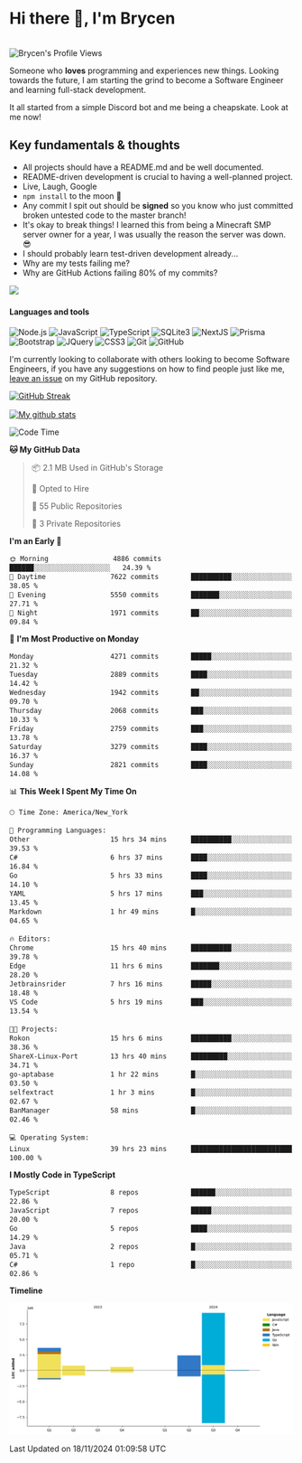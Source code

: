 # Hi there 👋, I'm Brycen

<br>
<img src="https://komarev.com/ghpvc/?username=BrycensRanch" alt="Brycen's Profile Views" />

Someone who **loves** programming and experiences new things. Looking towards the future, I am starting the grind to become a Software Engineer and learning full-stack development.

It all started from a simple Discord bot and me being a cheapskate. Look at me now!

## Key fundamentals & thoughts

- All projects should have a README.md and be well documented.
- README-driven development is crucial to having a well-planned project.
- Live, Laugh, Google
- `npm install` to the moon 🚀
- Any commit I spit out should be **signed** so you know who just committed broken untested code to the master branch!
- It's okay to break things! I learned this from being a Minecraft SMP server owner for a year, I was usually the reason the server was down. 😎
- I should probably learn test-driven development already...
- Why are my tests failing me?
- Why are GitHub Actions failing 80% of my commits? 

<img src="https://res.cloudinary.com/practicaldev/image/fetch/s--OoBLh7-Q--/c_limit%2Cf_auto%2Cfl_progressive%2Cq_auto%2Cw_880/https://cdn-images-1.medium.com/max/1614/1%2A8BlqJ8lNVZzuRjAg1mZ50w.png" height="400"/>

<h4>Languages and tools</h4>
<p>
  <img src="https://img.shields.io/badge/node.js%20-%2343853D.svg?&style=for-the-badge&logo=node.js&logoColor=white" alt="Node.js" />
  <img src="https://img.shields.io/badge/javascript%20-%23323330.svg?&style=for-the-badge&logo=javascript&logoColor=%23F7DF1E" alt="JavaScript" />
  <img src="https://img.shields.io/badge/typescript%20-%23323330.svg?&style=for-the-badge&logo=typescript&logoColor=#3467eb" alt="TypeScript" />
  <img src="https://img.shields.io/badge/sqlite3%20-%23323330.svg?&style=for-the-badge&logo=sqlite&logoColor=#3467eb" alt="SQLite3" />
  <img src="https://img.shields.io/badge/Next.JS%20-%23323330.svg?&style=for-the-badge&logo=next.js&logoColor=#3467eb" alt="NextJS" />
  <img src="https://img.shields.io/badge/Prisma%20-%23323330.svg?&style=for-the-badge&logo=prisma&logoColor=#3467eb" alt="Prisma" />
  <img src="https://img.shields.io/badge/bootstrap%20-%23323330.svg?&style=for-the-badge&logo=bootstrap" alt="Bootstrap" />
  <img src="https://img.shields.io/badge/jquery%20-%23323330.svg?&style=for-the-badge&logo=jquery" alt="JQuery" />
  <img src="https://img.shields.io/badge/css3%20-%23323330.svg?&style=for-the-badge&logo=css3" alt="CSS3" />
  <img src="https://img.shields.io/badge/git%20-%23323330.svg?&style=for-the-badge&logo=git" alt="Git" />
  <img src="https://img.shields.io/badge/github%20-%23323330.svg?&style=for-the-badge&logo=github" alt="GitHub" />
</p>

 I'm currently looking to collaborate with others looking to become Software Engineers, if you have any suggestions on how to find people just like me, [leave an issue](https://github.com/BrycensRanch/BrycensRanch/issues/new) on my GitHub repository.
 
 <p><a href="https://git.io/streak-stats"><img src="https://streak-stats.demolab.com?test&user=BrycensRanch&amp;theme=dark&amp;hide_border=true&amp;fire=EB5454&amp;ring=0CEB19" alt="GitHub Streak"></a></p>

<a href="https://github.com/anuraghazra/github-readme-stats">
  <img align="center" src="https://github-readme-stats.anuraghazra1.vercel.app/api?username=BrycensRanch&show_icons=true&line_height=27&include_all_commits=true" alt="My github stats" />
</a>

<!--START_SECTION:waka-->
![Code Time](http://img.shields.io/badge/Code%20Time-1%2C180%20hrs%2022%20mins-blue)

**🐱 My GitHub Data** 

> 📦 2.1 MB Used in GitHub's Storage 
 > 
> 💼 Opted to Hire
 > 
> 📜 55 Public Repositories 
 > 
> 🔑 3 Private Repositories 
 > 
**I'm an Early 🐤** 

```text
🌞 Morning                4886 commits        ██████░░░░░░░░░░░░░░░░░░░   24.39 % 
🌆 Daytime                7622 commits        ██████████░░░░░░░░░░░░░░░   38.05 % 
🌃 Evening                5550 commits        ███████░░░░░░░░░░░░░░░░░░   27.71 % 
🌙 Night                  1971 commits        ██░░░░░░░░░░░░░░░░░░░░░░░   09.84 % 
```
📅 **I'm Most Productive on Monday** 

```text
Monday                   4271 commits        █████░░░░░░░░░░░░░░░░░░░░   21.32 % 
Tuesday                  2889 commits        ████░░░░░░░░░░░░░░░░░░░░░   14.42 % 
Wednesday                1942 commits        ██░░░░░░░░░░░░░░░░░░░░░░░   09.70 % 
Thursday                 2068 commits        ███░░░░░░░░░░░░░░░░░░░░░░   10.33 % 
Friday                   2759 commits        ███░░░░░░░░░░░░░░░░░░░░░░   13.78 % 
Saturday                 3279 commits        ████░░░░░░░░░░░░░░░░░░░░░   16.37 % 
Sunday                   2821 commits        ████░░░░░░░░░░░░░░░░░░░░░   14.08 % 
```


📊 **This Week I Spent My Time On** 

```text
🕑︎ Time Zone: America/New_York

💬 Programming Languages: 
Other                    15 hrs 34 mins      ██████████░░░░░░░░░░░░░░░   39.53 % 
C#                       6 hrs 37 mins       ████░░░░░░░░░░░░░░░░░░░░░   16.84 % 
Go                       5 hrs 33 mins       ████░░░░░░░░░░░░░░░░░░░░░   14.10 % 
YAML                     5 hrs 17 mins       ███░░░░░░░░░░░░░░░░░░░░░░   13.45 % 
Markdown                 1 hr 49 mins        █░░░░░░░░░░░░░░░░░░░░░░░░   04.65 % 

🔥 Editors: 
Chrome                   15 hrs 40 mins      ██████████░░░░░░░░░░░░░░░   39.78 % 
Edge                     11 hrs 6 mins       ███████░░░░░░░░░░░░░░░░░░   28.20 % 
Jetbrainsrider           7 hrs 16 mins       █████░░░░░░░░░░░░░░░░░░░░   18.48 % 
VS Code                  5 hrs 19 mins       ███░░░░░░░░░░░░░░░░░░░░░░   13.54 % 

🐱‍💻 Projects: 
Rokon                    15 hrs 6 mins       ██████████░░░░░░░░░░░░░░░   38.36 % 
ShareX-Linux-Port        13 hrs 40 mins      █████████░░░░░░░░░░░░░░░░   34.71 % 
go-aptabase              1 hr 22 mins        █░░░░░░░░░░░░░░░░░░░░░░░░   03.50 % 
selfextract              1 hr 3 mins         █░░░░░░░░░░░░░░░░░░░░░░░░   02.67 % 
BanManager               58 mins             █░░░░░░░░░░░░░░░░░░░░░░░░   02.46 % 

💻 Operating System: 
Linux                    39 hrs 23 mins      █████████████████████████   100.00 % 
```

**I Mostly Code in TypeScript** 

```text
TypeScript               8 repos             ██████░░░░░░░░░░░░░░░░░░░   22.86 % 
JavaScript               7 repos             █████░░░░░░░░░░░░░░░░░░░░   20.00 % 
Go                       5 repos             ████░░░░░░░░░░░░░░░░░░░░░   14.29 % 
Java                     2 repos             █░░░░░░░░░░░░░░░░░░░░░░░░   05.71 % 
C#                       1 repo              █░░░░░░░░░░░░░░░░░░░░░░░░   02.86 % 
```



**Timeline**

![Lines of Code chart](https://raw.githubusercontent.com/BrycensRanch/BrycensRanch/main/assets/bar_graph.png)


 Last Updated on 18/11/2024 01:09:58 UTC
<!--END_SECTION:waka-->

<!--
**BrycensRanch/BrycensRanch** is a ✨ _special_ ✨ repository because its `README.md` (this file) appears on your GitHub profile.

Here are some ideas to get you started:

- 🔭 I’m currently working on ...
- 🌱 I’m currently learning ...
- 👯 I’m looking to collaborate on ...
- 🤔 I’m looking for help with ...
- 💬 Ask me about ...
- 📫 How to reach me: ...
- 😄 Pronouns: ...
- ⚡ Fun fact: ...
-->
